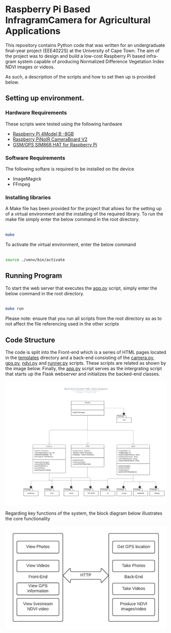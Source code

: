 # Raspberry Pi Based InfragramCamera for Agricultural Applications

This repository contains Python code that was written for an undergraduate final-year project (EEE4022S) at
the University of Cape Town. The aim of the project was to design and build a low-cost Raspberry Pi based 
infra-gram system capable of producing Normalized Difference Vegetation Index NDVI images or videos.

As such, a description of the scripts and how to set then up is provided below.

## Setting up environment.

### Hardware Requirements 

These scripts were tested using the following hardware

- [Raspberry Pi 4Model B -8GB ](https://www.robotics.org.za/PI4-8GB)
- [Raspberry PiNoIR CameraBoard V2 ](https://www.robotics.org.za/W11634)
- [GSM/GPS SIM868 HAT for Raspberry Pi](https://www.robotics.org.za/W13460)

### Software Requirements

The following softare is required to be installed on the device

- ImageMagick
- FFmpeg

### Installing libraries

A Make file has been provided for the project that allows for the setting up of a virtual environment and the installing
of the required library. To run the make file simply enter the below command in the root directory.

```bash

make

```

To activate the virtual environment, enter the below command

```bash

source ./venv/bin/activate

```


## Running Program

To start the web server that executes the [app.py](src/app.py) script, simply enter the below command in the root directory.

```bash

make run

```

Please note: ensure that you run all scripts from the root directory so as to not affect the file referencing used in the other scripts

## Code Structure

The code is split into the Front-end which is a series of HTML pages located in the [templates](src/templates) directory and a back-end 
consisting of the [camera.py](src/camera.py), [gps.py](src/gps.py), [ndvi.py](src/ndvi.py) and [runner.py](src/runner.py) scripts. These 
scripts are related as shown by the image below. Finally, the [app.py](src/app.py) script serves as the intergrating script that starts 
up the Flask webserver and initializes the backed-end classes.

![](docs/Backend_UML_class_diagram.jpeg)

Regarding key functions of the system, the block diagram below illustrates the core functionality

![](docs/Overall_System.jpeg)